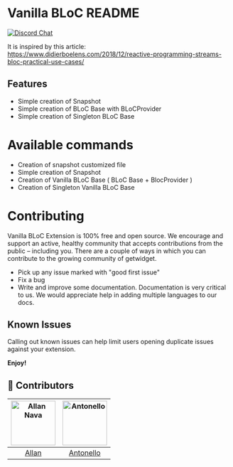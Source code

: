 # Vanilla BLoC README
[![Discord Chat](https://img.shields.io/badge/Discord-Chat-important)](https://discord.gg/nMTKrRZ)

It is inspired by this article: https://www.didierboelens.com/2018/12/reactive-programming-streams-bloc-practical-use-cases/

## Features

- Simple creation of Snapshot
- Simple creation of BLoC Base with BLoCProvider
- Simple creation of Singleton BLoC Base

# Available commands

- Creation of snapshot customized file
- Simple creation of Snapshot
- Creation of Vanilla BLoC Base ( BLoC Base + BlocProvider )
- Creation of Singleton Vanilla BLoC Base

# Contributing
Vanilla BLoC Extension is 100% free and open source. We encourage and support an active, healthy community that accepts contributions from the public – including you. There are a couple of ways in which you can contribute to the growing community of getwidget.

- Pick up any issue marked with "good first issue"
- Fix a bug
- Write and improve some documentation. Documentation is very critical to us. We would appreciate help in adding multiple languages to our docs.

## Known Issues

Calling out known issues can help limit users opening duplicate issues against your extension.

**Enjoy!**

## 🤝 Contributors

[<img alt="Allan Nava" src="https://avatars0.githubusercontent.com/u/22498435?s=460&u=f715d7ae5a09d3ddaf1c278886ec86e59e86ed64&v=4" width="100">](https://github.com/Allan-Nava) |[<img alt="Antonello" src="https://avatars1.githubusercontent.com/u/5605705?s=460&u=7f4baec3c6d28e1dc14e8c09c53eec9309738b79&v=4" width="100">](https://github.com/magicleon94) |
:---:|:---:|
[Allan](https://github.com/Allan-Nava)|[Antonello](https://github.com/magicleon94)|
